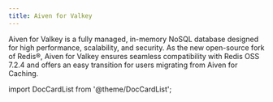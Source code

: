 ```yaml
---
title: Aiven for Valkey
---
```


Aiven for Valkey is a fully managed, in-memory NoSQL database designed for high performance, scalability, and security. As the new open-source fork of Redis®, Aiven for Valkey ensures seamless compatibility with Redis OSS 7.2.4 and offers an easy transition for users migrating from Aiven for Caching.

import DocCardList from '@theme/DocCardList';

<DocCardList />
